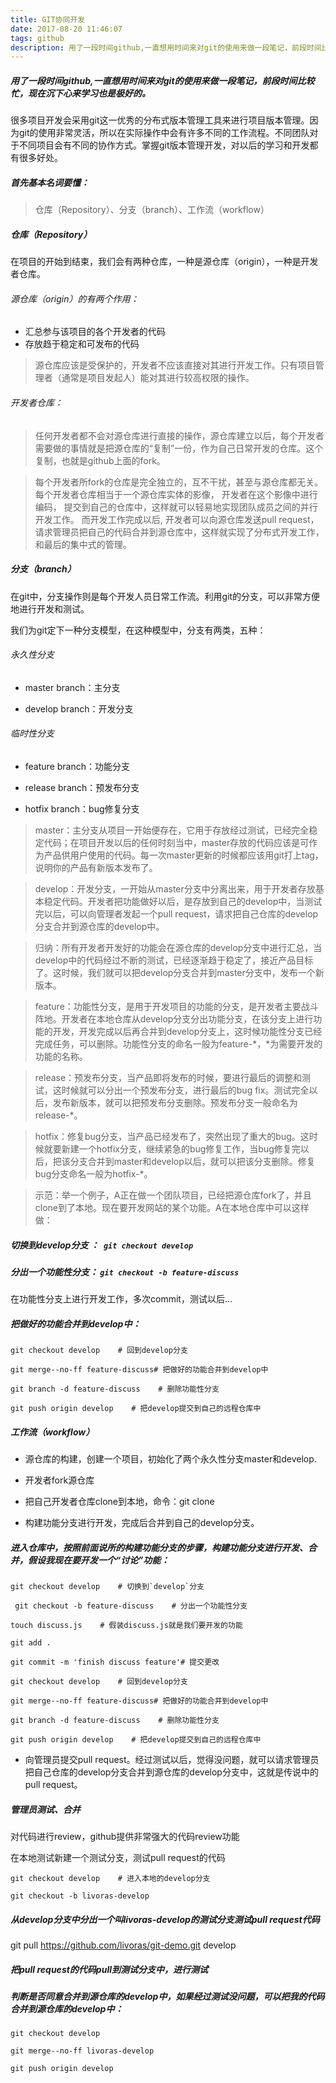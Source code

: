 ```yaml
---
title: GIT协同开发
date: 2017-08-20 11:46:07
tags: github
description: 用了一段时间github,一直想用时间来对git的使用来做一段笔记，前段时间比较忙，现在沉下心来学习也是极好的。
---
```



##### 用了一段时间github,一直想用时间来对git的使用来做一段笔记，前段时间比较忙，现在沉下心来学习也是极好的。
很多项目开发会采用git这一优秀的分布式版本管理工具来进行项目版本管理。因为git的使用非常灵活，所以在实际操作中会有许多不同的工作流程。不同团队对于不同项目会有不同的协作方式。掌握git版本管理开发，对以后的学习和开发都有很多好处。

##### 首先基本名词要懂：

> 仓库（Repository）、分支（branch）、工作流（workflow）

##### 仓库（Repository）

在项目的开始到结束，我们会有两种仓库，一种是源仓库（origin），一种是开发者仓库。

###### 源仓库（origin）的有两个作用：

- 汇总参与该项目的各个开发者的代码
- 存放趋于稳定和可发布的代码

> 源仓库应该是受保护的，开发者不应该直接对其进行开发工作。只有项目管理者（通常是项目发起人）能对其进行较高权限的操作。

###### 开发者仓库：
> 任何开发者都不会对源仓库进行直接的操作，源仓库建立以后，每个开发者需要做的事情就是把源仓库的“复制”一份，作为自己日常开发的仓库。这个复制，也就是github上面的fork。

> 每个开发者所fork的仓库是完全独立的，互不干扰，甚至与源仓库都无关。  每个开发者仓库相当于一个源仓库实体的影像，  开发者在这个影像中进行编码， 提交到自己的仓库中，这样就可以轻易地实现团队成员之间的并行开发工作。  而开发工作完成以后,   开发者可以向源仓库发送pull request，请求管理员把自己的代码合并到源仓库中，这样就实现了分布式开发工作，和最后的集中式的管理。

 

##### 分支（branch） 

在git中，分支操作则是每个开发人员日常工作流。利用git的分支，可以非常方便地进行开发和测试。

我们为git定下一种分支模型，在这种模型中，分支有两类，五种：

######  永久性分支

- master branch：主分支

- develop branch：开发分支

###### 临时性分支

- feature branch：功能分支

- release branch：预发布分支

- hotfix branch：bug修复分支

> master：主分支从项目一开始便存在，它用于存放经过测试，已经完全稳定代码；在项目开发以后的任何时刻当中，master存放的代码应该是可作为产品供用户使用的代码。每一次master更新的时候都应该用git打上tag，说明你的产品有新版本发布了。

> develop：开发分支，一开始从master分支中分离出来，用于开发者存放基本稳定代码。开发者把功能做好以后，是存放到自己的develop中，当测试完以后，可以向管理者发起一个pull request，请求把自己仓库的develop分支合并到源仓库的develop中。

> 归纳：所有开发者开发好的功能会在源仓库的develop分支中进行汇总，当develop中的代码经过不断的测试，已经逐渐趋于稳定了，接近产品目标了。这时候，我们就可以把develop分支合并到master分支中，发布一个新版本。


> feature：功能性分支，是用于开发项目的功能的分支，是开发者主要战斗阵地。开发者在本地仓库从develop分支分出功能分支，在该分支上进行功能的开发，开发完成以后再合并到develop分支上，这时候功能性分支已经完成任务，可以删除。功能性分支的命名一般为feature-*，*为需要开发的功能的名称。

> release：预发布分支，当产品即将发布的时候，要进行最后的调整和测试，这时候就可以分出一个预发布分支，进行最后的bug fix。测试完全以后，发布新版本，就可以把预发布分支删除。预发布分支一般命名为release-*。

> hotfix：修复bug分支，当产品已经发布了，突然出现了重大的bug。这时候就要新建一个hotfix分支，继续紧急的bug修复工作，当bug修复完以后，把该分支合并到master和develop以后，就可以把该分支删除。修复bug分支命名一般为hotfix-*。

 

> 示范：举一个例子，A正在做一个团队项目，已经把源仓库fork了，并且clone到了本地。现在要开发网站的某个功能。A在本地仓库中可以这样做：

##### 切换到develop分支 ：``` git checkout develop```

##### 分出一个功能性分支： ```git checkout -b feature-discuss```

在功能性分支上进行开发工作，多次commit，测试以后...

##### 把做好的功能合并到develop中：

```
git checkout develop    # 回到develop分支    

git merge--no-ff feature-discuss# 把做好的功能合并到develop中    

git branch -d feature-discuss    # 删除功能性分支    

git push origin develop    # 把develop提交到自己的远程仓库中
```

 

##### 工作流（workflow）

- 源仓库的构建，创建一个项目，初始化了两个永久性分支master和develop.

- 开发者fork源仓库

- 把自己开发者仓库clone到本地，命令：git clone

- 构建功能分支进行开发，完成后合并到自己的develop分支。

##### 进入仓库中，按照前面说所的构建功能分支的步骤，构建功能分支进行开发、合并，假设我现在要开发一个“讨论”功能：
```
git checkout develop    # 切换到`develop`分支   

 git checkout -b feature-discuss    # 分出一个功能性分支    

touch discuss.js    # 假装discuss.js就是我们要开发的功能    

git add .    

git commit -m 'finish discuss feature'# 提交更改    

git checkout develop    # 回到develop分支    

git merge--no-ff feature-discuss# 把做好的功能合并到develop中    

git branch -d feature-discuss    # 删除功能性分支    

git push origin develop    # 把develop提交到自己的远程仓库中
```

 - 向管理员提交pull request。经过测试以后，觉得没问题，就可以请求管理员把自己仓库的develop分支合并到源仓库的develop分支中，这就是传说中的pull request。

##### 管理员测试、合并

对代码进行review，github提供非常强大的代码review功能

在本地测试新建一个测试分支，测试pull request的代码
```
git checkout develop    # 进入本地的develop分支    

git checkout -b livoras-develop    
```

##### 从develop分支中分出一个叫livoras-develop的测试分支测试pull request代码    

git pull https://github.com/livoras/git-demo.git develop    

##### 把pull request的代码pull到测试分支中，进行测试

##### 判断是否同意合并到源仓库的develop中，如果经过测试没问题，可以把我的代码合并到源仓库的develop中：
```
git checkout develop    

git merge--no-ff livoras-develop    

git push origin develop
```
